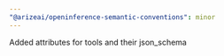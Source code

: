 ```yaml
---
"@arizeai/openinference-semantic-conventions": minor
---
```


Added attributes for tools and their json_schema
